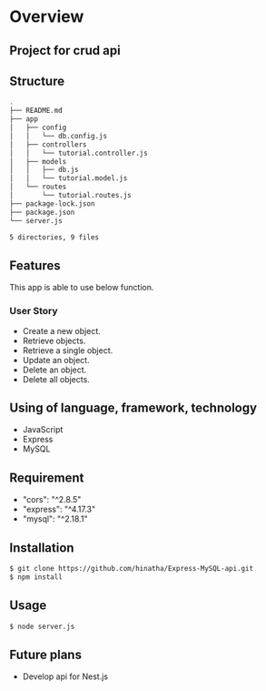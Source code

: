 # Overview

## Project for crud api

## Structure

```bash
.
├── README.md
├── app
│   ├── config
│   │   └── db.config.js
│   ├── controllers
│   │   └── tutorial.controller.js
│   ├── models
│   │   ├── db.js
│   │   └── tutorial.model.js
│   └── routes
│       └── tutorial.routes.js
├── package-lock.json
├── package.json
└── server.js

5 directories, 9 files
```

## Features

This app is able to use below function.

### User Story

- Create a new object.
- Retrieve objects.
- Retrieve a single object.
- Update an object.
- Delete an object.
- Delete all objects.

## Using of language, framework, technology

- JavaScript
- Express
- MySQL
  
## Requirement

- "cors": "^2.8.5"
- "express": "^4.17.3"
- "mysql": "^2.18.1"

## Installation

```bash
$ git clone https://github.com/hinatha/Express-MySQL-api.git
$ npm install
```

## Usage

```bash
$ node server.js
```

## Future plans

- Develop api for Nest.js
